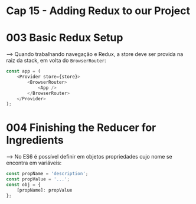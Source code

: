 # Cap 15 - Adding Redux to our Project

# 003 Basic Redux Setup
--> Quando trabalhando navegação e Redux, a store deve ser provida na raiz da stack, em volta do `BrowserRouter`:
```javascript
const app = (
    <Provider store={store}>
        <BrowserRouter>
            <App />
        </BrowserRouter>
    </Provider>
);
```

# 004 Finishing the Reducer for Ingredients
--> No ES6 é possível definir em objetos propriedades cujo nome se encontra em variáveis:
```javascript
const propName = 'description';
const propValue = '...';
const obj = {
    [propName]: propValue
};
```
